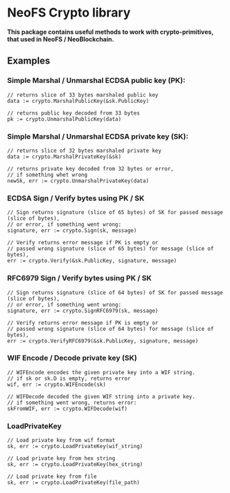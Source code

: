 # NeoFS Crypto library

**This package contains useful methods to work with crypto-primitives, that used in NeoFS / NeoBlockchain.**

## Examples

### Simple Marshal / Unmarshal ECDSA public key (PK):

```
// returns slice of 33 bytes marshaled public key
data := crypto.MarshalPublicKey(&sk.PublicKey)

// returns public key decoded from 33 bytes    
pk := crypto.UnmarshalPublicKey(data)
```

### Simple Marshal / Unmarshal ECDSA private key (SK):

```
// returns slice of 32 bytes marshaled private key
data := crypto.MarshalPrivateKey(&sk)

// returns private key decoded from 32 bytes or error,
// if something whet wrong    
newSk, err := crypto.UnmarshalPrivateKey(data)
```

### ECDSA Sign / Verify bytes using PK / SK

```
// Sign returns signature (slice of 65 bytes) of SK for passed message (slice of bytes),
// or error, if something went wrong:
signature, err := crypto.Sign(sk, message)

// Verify returns error message if PK is empty or
// passed wrong signature (slice of 65 bytes) for message (slice of bytes),
err := crypto.Verify(&sk.PublicKey, signature, message)  
```

### RFC6979 Sign / Verify bytes using PK / SK

```
// Sign returns signature (slice of 64 bytes) of SK for passed message (slice of bytes),
// or error, if something went wrong:
signature, err := crypto.SignRFC6979(sk, message)

// Verify returns error message if PK is empty or
// passed wrong signature (slice of 64 bytes) for message (slice of bytes),
err := crypto.VerifyRFC6979(&sk.PublicKey, signature, message)  
```

### WIF Encode / Decode private key (SK)

```
// WIFEncode encodes the given private key into a WIF string.
// if sk or sk.D is empty, returns error
wif, err := crypto.WIFEncode(sk)

// WIFDecode decoded the given WIF string into a private key.
// if something went wrong, returns error:
skFromWIF, err := crypto.WIFDecode(wif)
```

### LoadPrivateKey

```
// Load private key from wif format
sk, err := crypto.LoadPrivateKey(wif_string)

// Load private key from hex string
sk, err := crypto.LoadPrivateKey(hex_string)

// Load private key from file
sk, err := crypto.LoadPrivateKey(file_path)
```
